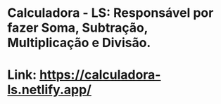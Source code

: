 # Calculadora - LS: Responsável por fazer Soma, Subtração, Multiplicação e Divisão.

# Link: https://calculadora-ls.netlify.app/

